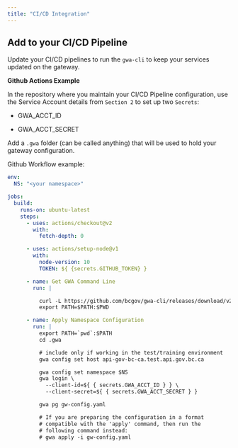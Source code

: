 ```yaml
---
title: "CI/CD Integration"
---
```


## Add to your CI/CD Pipeline

Update your CI/CD pipelines to run the `gwa-cli` to keep your services updated on the gateway.

**Github Actions Example**

In the repository where you maintain your CI/CD Pipeline configuration, use the Service Account details from `Section 2` to set up two `Secrets`:

- GWA_ACCT_ID

- GWA_ACCT_SECRET

Add a `.gwa` folder (can be called anything) that will be used to hold your gateway configuration.

Github Workflow example:

```yaml
env:
  NS: "<your namespace>"

jobs:
  build:
    runs-on: ubuntu-latest
    steps:
      - uses: actions/checkout@v2
        with:
          fetch-depth: 0

      - uses: actions/setup-node@v1
        with:
          node-version: 10
          TOKEN: ${ {secrets.GITHUB_TOKEN} }

      - name: Get GWA Command Line
        run: |

          curl -L https://github.com/bcgov/gwa-cli/releases/download/v2.0.4/gwa_Linux_x86_64.tgz | tar -zxf -
          export PATH=$PATH:$PWD

      - name: Apply Namespace Configuration
        run: |
          export PATH=`pwd`:$PATH
          cd .gwa

          # include only if working in the test/training environment
          gwa config set host api-gov-bc-ca.test.api.gov.bc.ca

          gwa config set namespace $NS
          gwa login \
            --client-id=${ { secrets.GWA_ACCT_ID } } \
            --client-secret=${ { secrets.GWA_ACCT_SECRET } }

          gwa pg gw-config.yaml

          # If you are preparing the configuration in a format
          # compatible with the 'apply' command, then run the
          # following command instead:
          # gwa apply -i gw-config.yaml
```
